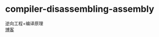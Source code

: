 # compiler-disassembling-assembly
逆向工程+编译原理  
[博客](https://perfectishit.github.io/categories/逆向工程/)
